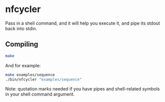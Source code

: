 # nfcycler

Pass in a shell command, and it will help you execute it, and pipe its stdout back into stdin.

## Compiling

```sh
make
```

And for example:

```sh
make examples/sequence
./bin/nfcycler "examples/sequence"
```

Note: quotation marks needed if you have pipes and shell-related symbols in your shell command argument.
